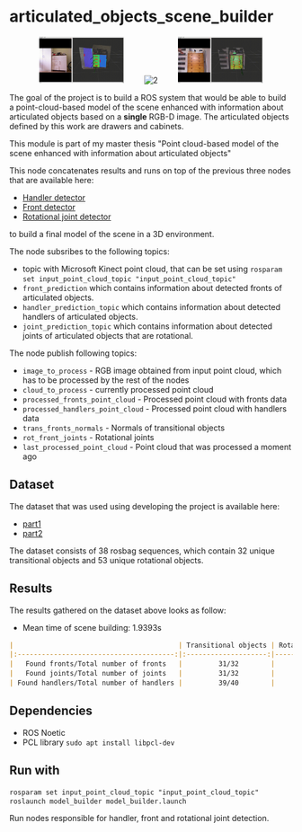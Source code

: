 
# articulated_objects_scene_builder

<p align="center">
  <img alt="1" src="imgs/object1.gif" width="30%">
&nbsp; &nbsp; &nbsp; &nbsp;
  <img alt="2" src="imgs/object2.gif" width="30%">
&nbsp; &nbsp; &nbsp; &nbsp;
  <img alt="2" src="imgs/object3.gif" width="30%">
</p>

The goal of the project is to build a ROS system that would be able to build a point-cloud-based model of the scene enhanced with information about articulated objects based on a **single** RGB-D image. The articulated objects defined by this work are drawers and cabinets.

This module is part of my master thesis "Point cloud-based model of the scene enhanced with information about articulated objects"

This node concatenates results and runs on top of the previous three nodes that are available here:

- [Handler detector](https://github.com/arekmula/ros_handler_detector)
- [Front detector](https://github.com/arekmula/ros_front_detection_segmentation)
- [Rotational joint detector](https://github.com/arekmula/ros_joint_detection)

to build a final model of the scene in a 3D environment.

The node subsribes to the following topics:
- topic with Microsoft Kinect point cloud, that can be set using `rosparam set input_point_cloud_topic "input_point_cloud_topic"`
- `front_prediction` which contains information about detected fronts of articulated objects. 
- `handler_prediction_topic` which contains information about detected handlers of articulated objects. 
-  `joint_prediction_topic` which contains information about detected joints of articulated objects that are rotational. 

The node publish following topics:
- `image_to_process` - RGB image obtained from input point cloud, which has to be processed by the rest of the nodes
- `cloud_to_process` - currently processed point cloud
- `processed_fronts_point_cloud` - Processed point cloud with fronts data
- `processed_handlers_point_cloud` - Processed point cloud with handlers data
- `trans_fronts_normals` - Normals of transitional objects
- `rot_front_joints` - Rotational joints
- `last_processed_point_cloud` - Point cloud that was processed a moment ago

## Dataset
The dataset that was used using developing the project is available here:
- [part1](https://drive.google.com/file/d/1fhE5tN_5AM1CKty76QT63WNsISecXsl7/view?usp=sharing)
- [part2](https://drive.google.com/file/d/1k008_vaWegVhvY-ULVqCNqPQ12pFojvO/view?usp=sharing)

The dataset consists of 38 rosbag sequences, which contain 32 unique transitional objects and 53 unique rotational objects.
## Results

The results gathered on the dataset above looks as follow:
-   Mean time of scene building: 1.9393s
```markdown
|                                         | Transitional objects | Rotational Objects |
|:---------------------------------------:|:--------------------:|--------------------|
|   Found fronts/Total number of fronts   |         31/32        |        50/53       |
|   Found joints/Total number of joints   |         31/32        |        46/53       |
| Found handlers/Total number of handlers |         39/40        |        50/53       |
```
## Dependencies
- ROS Noetic
- PCL library `sudo apt install libpcl-dev`

## Run with
```
rosparam set input_point_cloud_topic "input_point_cloud_topic"
roslaunch model_builder model_builder.launch 
```
Run nodes responsible for handler, front and rotational joint detection.
